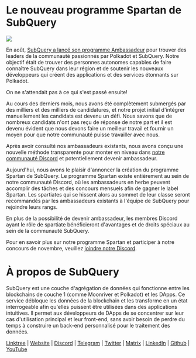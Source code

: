 # Le nouveau programme Spartan de SubQuery

![](https://miro.medium.com/max/1400/1*k5cScGKMiC45i_N-em3x0Q.png)

En août, [SubQuery a lancé son programme Ambassadeur](https://subquery.medium.com/introducing-the-subquery-ambassador-program-aa82613ab804) pour trouver des leaders de la communauté passionnés par Polkadot et SubQuery. Notre objectif était de trouver des personnes autonomes capables de faire connaître SubQuery dans leur région et de soutenir les nouveaux développeurs qui créent des applications et des services étonnants sur Polkadot.

On ne s'attendait pas à ce qui s'est passé ensuite!

Au cours des derniers mois, nous avons été complètement submergés par des milliers et des milliers de candidatures, et notre projet initial d'intégrer manuellement les candidats est devenu un défi. Nous savons que de nombreux candidats n'ont pas reçu de réponse de notre part et il est devenu évident que nous devons faire un meilleur travail et fournir un moyen pour que notre communauté puisse travailler avec nous.

Après avoir consulté nos ambassadeurs existants, nous avons conçu une nouvelle méthode transparente pour monter en niveau dans [notre communauté Discord](https://discord.com/invite/subquery) et potentiellement devenir ambassadeur.

Aujourd'hui, nous avons le plaisir d'annoncer la création du programme Spartan de SubQuery. Le programme Spartan existe entièrement au sein de notre communauté Discord, où les ambassadeurs en herbe peuvent accomplir des tâches et des concours mensuels afin de gagner le label Spartan. Les spartiates qui se hissent alors au sommet de leur classe seront recommandés par les ambassadeurs existants à l'équipe de SubQuery pour rejoindre leurs rangs.

En plus de la possibilité de devenir ambassadeur, les membres Discord ayant le rôle de spartiate bénéficieront d'avantages et de droits spéciaux au sein de la communauté SubQuery.

Pour en savoir plus sur notre programme Spartan et participer à notre concours de novembre, veuillez [joindre notre Discord](https://discord.com/invite/subquery).

# À propos de SubQuery

SubQuery est une couche d'agrégation de données qui fonctionne entre les blockchains de couche 1 (comme Moonriver et Polkadot) et les DApps. Ce service débloque les données de la blockchain et les transforme en un état interrogeable afin qu'elles puissent être utilisées dans des applications intuitives. Il permet aux développeurs de DApps de se concentrer sur leur cas d'utilisation principal et leur front-end, sans avoir besoin de perdre du temps à construire un back-end personnalisé pour le traitement des données.

​​[Linktree](https://linktr.ee/subquerynetwork) | [Website](https://subquery.network/) | [Discord](https://discord.com/invite/78zg8aBSMG) | [Telegram](https://t.me/subquerynetwork) | [Twitter](https://twitter.com/subquerynetwork) | [Matrix](https://matrix.to/#/#subquery:matrix.org) | [LinkedIn](https://www.linkedin.com/company/subquery) | [Github](https://github.com/subquery/subql) | [YouTube](https://www.youtube.com/channel/UCi1a6NUUjegcLHDFLr7CqLw)
